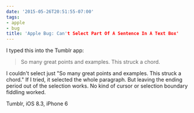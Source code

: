 ```yaml
---
date: '2015-05-26T20:51:55-07:00'
tags:
- apple
- bug
title: 'Apple Bug: Can't Select Part Of A Sentence In A Text Box'
---
```


I typed this into the Tumblr app:

><p>So many great points and examples. This struck a chord.</p>

I couldn't select just "So many great points and examples. This struck a chord." If I tried, it selected the whole paragraph. But leaving the ending period out of the selection works. No kind of cursor or selection boundary fiddling worked.

Tumblr, iOS 8.3, iPhone 6
